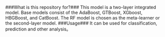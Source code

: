 ###What is this repository for?###
  This model is a two-layer integrated model. 
  Base models consist of the AdaBoost, GTBoost, XGboost, HBGBoost, and CatBoost. 
  The RF model is chosen as the meta-learner or the second-layer model. 
###Usage###
  It can be used for classification, prediction and other analysis。

